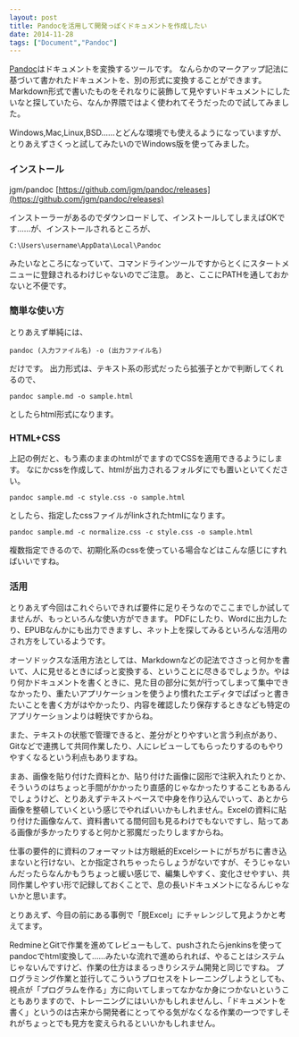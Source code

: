 ```yaml
---
layout: post
title: Pandocを活用して開発っぽくドキュメントを作成したい
date: 2014-11-28
tags: ["Document","Pandoc"]
---
```


[Pandoc](http://johnmacfarlane.net/pandoc/)はドキュメントを変換するツールです。
なんらかのマークアップ記法に基づいて書かれたドキュメントを、別の形式に変換することができます。Markdown形式で書いたものをそれなりに装飾して見やすいドキュメントにしたいなと探していたら、なんか界隈ではよく使われてそうだったので試してみました。

Windows,Mac,Linux,BSD......とどんな環境でも使えるようになっていますが、とりあえずさくっと試してみたいのでWindows版を使ってみました。

### インストール

jgm/pandoc
[https://github.com/jgm/pandoc/releases](https://github.com/jgm/pandoc/releases)

インストーラーがあるのでダウンロードして、インストールしてしまえばOKです......が、インストールされるところが、

    C:\Users\username\AppData\Local\Pandoc

みたいなところになっていて、コマンドラインツールですからとくにスタートメニューに登録されるわけじゃないのでご注意。
あと、ここにPATHを通しておかないと不便です。

### 簡単な使い方

とりあえず単純には、

    pandoc (入力ファイル名) -o (出力ファイル名)

だけです。
出力形式は、テキスト系の形式だったら拡張子とかで判断してくれるので、

    pandoc sample.md -o sample.html

としたらhtml形式になります。

### HTML+CSS

上記の例だと、もう素のままのhtmlがでますのでCSSを適用できるようにします。
なにかcssを作成して、htmlが出力されるフォルダにでも置いといてください。

    pandoc sample.md -c style.css -o sample.html

としたら、指定したcssファイルがlinkされたhtmlになります。

    pandoc sample.md -c normalize.css -c style.css -o sample.html

複数指定できるので、初期化系のcssを使っている場合などはこんな感じにすればいいですね。

### 活用

とりあえず今回はこれぐらいできれば要件に足りそうなのでここまでしか試してませんが、もっといろんな使い方ができます。
PDFにしたり、Wordに出力したり、EPUBなんかにも出力できますし、ネット上を探してみるといろんな活用のされ方をしているようです。

オーソドックスな活用方法としては、Markdownなどの記法でささっと何かを書いて、人に見せるときにぱっと変換する、ということに尽きるでしょうか。やはり何かドキュメントを書くときに、見た目の部分に気が行ってしまって集中できなかったり、重たいアプリケーションを使うより慣れたエディタでぱぱっと書きたいことを書く方がはやかったり、内容を確認したり保存するときなども特定のアプリケーションよりは軽快ですからね。

また、テキストの状態で管理できると、差分がとりやすいと言う利点があり、Gitなどで連携して共同作業したり、人にレビューしてもらったりするのもやりやすくなるという利点もありますね。

まあ、画像を貼り付けた資料とか、貼り付けた画像に図形で注釈入れたりとか、そういうのはちょっと手間がかかったり直感的じゃなかったりすることもあるんでしょうけど、とりあえずテキストベースで中身を作り込んでいって、あとから画像を整頓していくという感じでやればいいかもしれません。Excelの資料に貼り付けた画像なんて、資料書いてる間何回も見るわけでもないですし、貼ってある画像が多かったりすると何かと邪魔だったりしますからね。

仕事の要件的に資料のフォーマットは方眼紙的Excelシートにがちがちに書き込まないと行けない、とか指定されちゃったらしょうがないですが、そうじゃないんだったらなんかもうちょっと緩い感じで、編集しやすく、変化させやすい、共同作業しやすい形で記録しておくことで、息の長いドキュメントになるんじゃないかと思います。

とりあえず、今目の前にある事例で「脱Excel」にチャレンジして見ようかと考えてます。

RedmineとGitで作業を進めてレビューもして、pushされたらjenkinsを使ってpandocでhtml変換して......みたいな流れで進められれば、やることはシステムじゃないんですけど、作業の仕方はまるっきりシステム開発と同じですね。
プログラミング作業と並行してこういうプロセスをトレーニングしようとしても、視点が「プログラムを作る」方に向いてしまってなかなか身につかないということもありますので、トレーニングにはいいかもしれませんし、「ドキュメントを書く」というのは古来から開発者にとってやる気がなくなる作業の一つですしそれがちょっとでも見方を変えられるといいかもしれません。